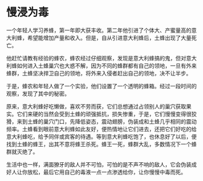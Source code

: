 # 慢浸为毒

一个年轻人学习养蜂，第一年即大获丰收。第二年他引进了个体大、产蜜量高的意大利蜂，希望能增加产量和收入。但是，自从引进意大利蜂后，土蜂出现了大量死亡。 

他赶忙请教有经验的蜂农，蜂农经过仔细观察，发现是意大利蜂搞的鬼，但对意大利蜂如何进入土蜂巢穴也大惑不解，因为不同的蜂群都有自己的领地，一旦有外来蜂群，土蜂坚决捍卫自己的领地，将外来入侵者赶出自己的领地，决不让半步。 

于是，蜂农和年轻人做了一个实验，他们设置了一个透明的蜂箱。经过一段时间的观察，发现了其中的秘密。 

原来，意大利蜂好吃懒做，喜欢不劳而获，它们总想通过占领别人的巢穴获取果实。它们来硬的当然会受到土蜂的顽强抵抗，损失惨重，于是，它们慢慢变得很狡猾，来到土蜂的巢穴门口，先降低姿态，震动翅膀，伪装成和土蜂几乎相同的震动频率。土蜂看到眼前意大利蜂如此友好，便热情地让它们进去，还把它们好吃的给意大利蜂吃，给予同伴或宾客的待遇。等到意大利蜂吃饱了，也休息好了以后，便找到土蜂的蜂王，出其不意将蜂王杀死。蜂王一死，蜂群大乱，多数情况下一个蜂群就灭绝了。 

生活中也一样，满面獠牙的敌人并不可怕，可怕的是不声不响的敌人，它会伪装成好人让你放松，最后它用自己的毒液一点一点渗透给你，让你慢慢中毒而死。
